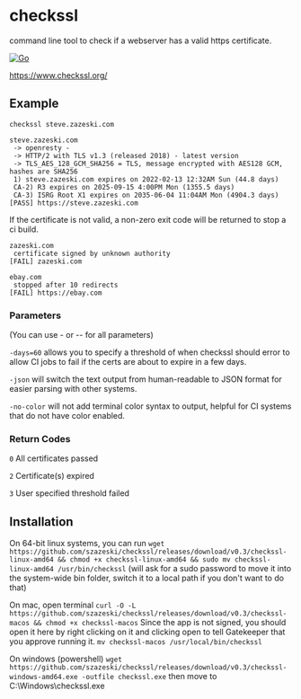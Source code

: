 # checkssl
command line tool to check if a webserver has a valid https certificate.

[![Go](https://github.com/szazeski/checkssl/actions/workflows/go.yml/badge.svg?branch=main)](https://github.com/szazeski/checkssl/actions/workflows/go.yml)

https://www.checkssl.org/

## Example

`checkssl steve.zazeski.com`
```
steve.zazeski.com
 -> openresty - 
 -> HTTP/2 with TLS v1.3 (released 2018) - latest version
 -> TLS_AES_128_GCM_SHA256 = TLS, message encrypted with AES128 GCM, hashes are SHA256 
 1) steve.zazeski.com expires on 2022-02-13 12:32AM Sun (44.8 days)
 CA-2) R3 expires on 2025-09-15 4:00PM Mon (1355.5 days)
 CA-3) ISRG Root X1 expires on 2035-06-04 11:04AM Mon (4904.3 days)
[PASS] https://steve.zazeski.com

```

If the certificate is not valid, a non-zero exit code will be returned to stop a ci build. 
```
zazeski.com
 certificate signed by unknown authority
[FAIL] zazeski.com
```

```
ebay.com
 stopped after 10 redirects
[FAIL] https://ebay.com
```

### Parameters
(You can use - or -- for all parameters)

`-days=60` allows you to specify a threshold of when checkssl should error to allow CI jobs to fail if the certs are about to expire in a few days.

`-json` will switch the text output from human-readable to JSON format for easier parsing with other systems.

`-no-color` will not add terminal color syntax to output, helpful for CI systems that do not have color enabled.

### Return Codes
`0` All certificates passed

`2` Certificate(s) expired

`3` User specified threshold failed 

## Installation

On 64-bit linux systems, you can run
`wget https://github.com/szazeski/checkssl/releases/download/v0.3/checkssl-linux-amd64 && chmod +x checkssl-linux-amd64 && sudo mv checkssl-linux-amd64 /usr/bin/checkssl`
(will ask for a sudo password to move it into the system-wide bin folder, switch it to a local path if you don't want to do that)

On mac, open terminal
`curl -O -L https://github.com/szazeski/checkssl/releases/download/v0.3/checkssl-macos && chmod +x checkssl-macos`
Since the app is not signed, you should open it here by right clicking on it and clicking open to tell Gatekeeper that you approve running it.
`mv checkssl-macos /usr/local/bin/checkssl`

On windows (powershell)
`wget https://github.com/szazeski/checkssl/releases/download/v0.3/checkssl-windows-amd64.exe -outfile checkssl.exe`
then move to C:\Windows\checkssl.exe
